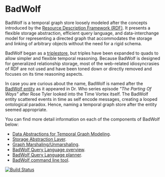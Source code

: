 # BadWolf

BadWolf is a temporal graph store loosely modeled after the concepts introduced
by the
[Resource Description Framework (RDF)](https://en.wikipedia.org/wiki/Resource_Description_Framework).
It presents a flexible storage abstraction, efficient query language, and
data-interchange model for representing a directed graph that accommodates the
storage and linking of arbitrary objects without the need for a rigid schema.

BadWolf began as a [triplestore](https://en.wikipedia.org/wiki/Triplestore),
but triples have been expanded to quads to allow simpler and flexible temporal
reasoning. Because BadWolf is designed for generalized relationship storage,
most of the web-related idiosyncrasies of RDF are not used and have been toned
down or directly removed and focuses on its time reasoning aspects.

In case you are curious about the name, BadWolf is named after the
[BadWolf entity](http://tardis.wikia.com/wiki/Bad_Wolf_(entity) ) as it appeared
in Dr. Who series episode _"The Parting Of Ways"_ after Rose Tyler looked into
the Time Vortex itself. The BadWolf entity scattered events in time as self
encode messages, creating a looped ontological paradox. Hence, naming a temporal
graph store after the entity seemed appropriate.

You can find more detail information on each of the components of BadWolf below:

* [Data Abstractions for Temporal Graph Modeling](./docs/temporal_graph_modeling.md).
* [Storage Abstraction Layer](./docs/storage_abstraction_layer.md).
* [Graph Marshaling/Unmarshaling](./docs/graph_serialization.md).
* [BadWolf Query Language overview](./docs/bql.md).
* [BadWolf Query Language planner](./docs/bql_query_planner.md).
* [BadWolf command line tool](./docs/command_line_tool.md).

[![Build Status](https://travis-ci.org/google/badwolf.svg?branch=master)](https://travis-ci.org/google/badwolf)
